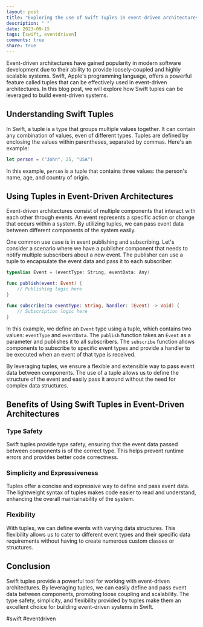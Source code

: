 ```yaml
---
layout: post
title: "Exploring the use of Swift Tuples in event-driven architectures."
description: " "
date: 2023-09-15
tags: [swift, eventdriven]
comments: true
share: true
---
```


Event-driven architectures have gained popularity in modern software development due to their ability to provide loosely-coupled and highly scalable systems. Swift, Apple's programming language, offers a powerful feature called tuples that can be effectively used in event-driven architectures. In this blog post, we will explore how Swift tuples can be leveraged to build event-driven systems.

## Understanding Swift Tuples

In Swift, a tuple is a type that groups multiple values together. It can contain any combination of values, even of different types. Tuples are defined by enclosing the values within parentheses, separated by commas. Here's an example:

```swift
let person = ("John", 25, "USA")
```

In this example, `person` is a tuple that contains three values: the person's name, age, and country of origin.

## Using Tuples in Event-Driven Architectures

Event-driven architectures consist of multiple components that interact with each other through events. An event represents a specific action or change that occurs within a system. By utilizing tuples, we can pass event data between different components of the system easily.

One common use case is in event publishing and subscribing. Let's consider a scenario where we have a publisher component that needs to notify multiple subscribers about a new event. The publisher can use a tuple to encapsulate the event data and pass it to each subscriber:

```swift
typealias Event = (eventType: String, eventData: Any)

func publish(event: Event) {
    // Publishing logic here
}

func subscribe(to eventType: String, handler: (Event) -> Void) {
    // Subscription logic here
}
```

In this example, we define an `Event` type using a tuple, which contains two values: `eventType` and `eventData`. The `publish` function takes an `Event` as a parameter and publishes it to all subscribers. The `subscribe` function allows components to subscribe to specific event types and provide a handler to be executed when an event of that type is received.

By leveraging tuples, we ensure a flexible and extensible way to pass event data between components. The use of a tuple allows us to define the structure of the event and easily pass it around without the need for complex data structures.

## Benefits of Using Swift Tuples in Event-Driven Architectures

### Type Safety

Swift tuples provide type safety, ensuring that the event data passed between components is of the correct type. This helps prevent runtime errors and provides better code correctness.

### Simplicity and Expressiveness

Tuples offer a concise and expressive way to define and pass event data. The lightweight syntax of tuples makes code easier to read and understand, enhancing the overall maintainability of the system.

### Flexibility

With tuples, we can define events with varying data structures. This flexibility allows us to cater to different event types and their specific data requirements without having to create numerous custom classes or structures.

## Conclusion

Swift tuples provide a powerful tool for working with event-driven architectures. By leveraging tuples, we can easily define and pass event data between components, promoting loose coupling and scalability. The type safety, simplicity, and flexibility provided by tuples make them an excellent choice for building event-driven systems in Swift.

#swift #eventdriven